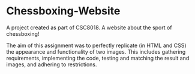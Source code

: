 # Chessboxing-Website
A project created as part of CSC8018. A website about the sport of chessboxing!

The aim of this assignment was to perfectly replicate (in HTML and CSS) the appearance and functionality of two images.
This includes gathering requirements, implementing the code, testing and matching the result and images, and adhering to restrictions.
